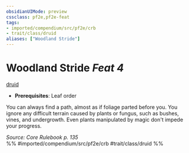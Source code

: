 ```yaml
---
obsidianUIMode: preview
cssclass: pf2e,pf2e-feat
tags:
- imported/compendium/src/pf2e/crb
- trait/class/druid
aliases: ["Woodland Stride"]
---
```

# Woodland Stride  *Feat 4*  
[druid](rules/traits/druid.md)  

- **Prerequisites**: Leaf order

You can always find a path, almost as if foliage parted before you. You ignore any difficult terrain caused by plants or fungus, such as bushes, vines, and undergrowth. Even plants manipulated by magic don't impede your progress.

*Source: Core Rulebook p. 135*  
%% #imported/compendium/src/pf2e/crb #trait/class/druid %%
